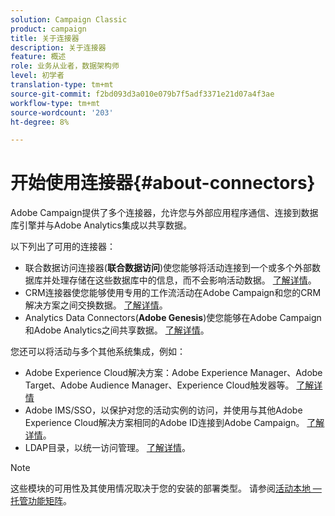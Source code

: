 ```yaml
---
solution: Campaign Classic
product: campaign
title: 关于连接器
description: 关于连接器
feature: 概述
role: 业务从业者，数据架构师
level: 初学者
translation-type: tm+mt
source-git-commit: f2bd093d3a010e079b7f5adf3371e21d07a4f3ae
workflow-type: tm+mt
source-wordcount: '203'
ht-degree: 8%

---
```



# 开始使用连接器{#about-connectors}

Adobe Campaign提供了多个连接器，允许您与外部应用程序通信、连接到数据库引擎并与Adobe Analytics集成以共享数据。

以下列出了可用的连接器：

* 联合数据访问连接器(**联合数据访问**)使您能够将活动连接到一个或多个外部数据库并处理存储在这些数据库中的信息，而不会影响活动数据。 [了解详情](../../installation/using/about-fda.md)。
* CRM连接器使您能够使用专用的工作流活动在Adobe Campaign和您的CRM解决方案之间交换数据。 [了解详情](../../platform/using/crm-connectors.md)。
* Analytics Data Connectors(**Adobe Genesis**)使您能够在Adobe Campaign和Adobe Analytics之间共享数据。 [了解详情](../../platform/using/adobe-analytics-data-connector.md)。

您还可以将活动与多个其他系统集成，例如：

* Adobe Experience Cloud解决方案：Adobe Experience Manager、Adobe Target、Adobe Audience Manager、Experience Cloud触发器等。 [了解详情](../../integrations/using/about-campaign-integrations.md)
* Adobe IMS/SSO，以保护对您的活动实例的访问，并使用与其他Adobe Experience Cloud解决方案相同的Adobe ID连接到Adobe Campaign。 [了解详情](../../integrations/using/about-adobe-id.md)。
* LDAP目录，以统一访问管理。 [了解详情](../../installation/using/connecting-through-ldap.md)。

>[!NOTE]
>
>这些模块的可用性及其使用情况取决于您的安装的部署类型。 请参阅[活动本地 — 托管功能矩阵](../../installation/using/capability-matrix.md)。

